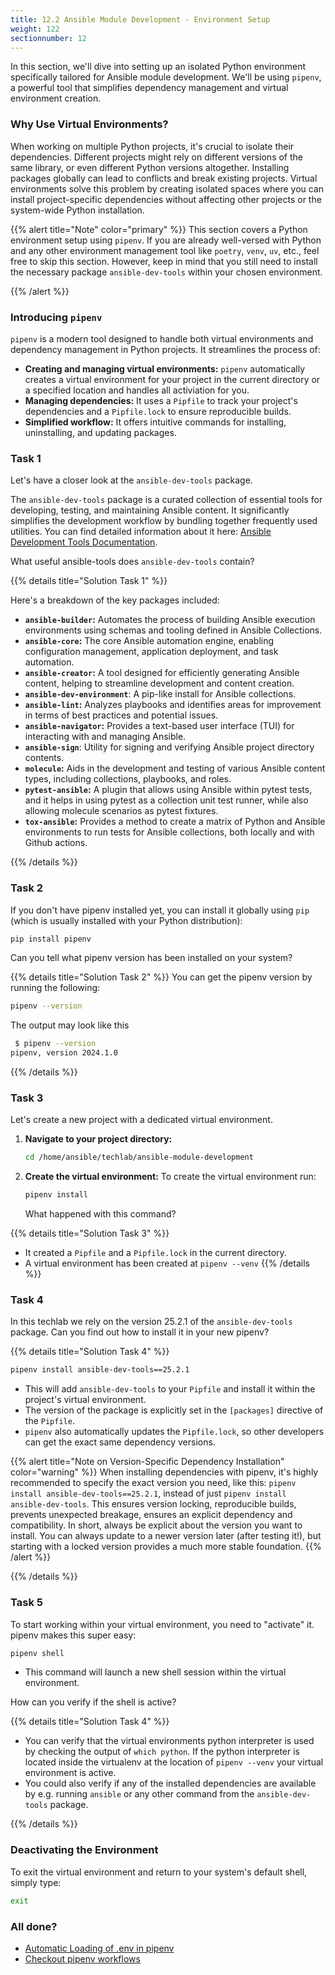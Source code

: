 ```yaml
---
title: 12.2 Ansible Module Development - Environment Setup
weight: 122
sectionnumber: 12
---
```


In this section, we'll dive into setting up an isolated Python environment specifically tailored for Ansible module
development.
We'll be using `pipenv`, a powerful tool that simplifies dependency management and virtual environment creation.

### Why Use Virtual Environments?

When working on multiple Python projects, it's crucial to isolate their dependencies.
Different projects might rely on different versions of the same library, or even different Python versions altogether.
Installing packages globally can lead to conflicts and break existing projects.
Virtual environments solve this problem by creating isolated spaces where you can install project-specific dependencies
without affecting other projects or the system-wide Python installation.

{{% alert title="Note" color="primary" %}}
This section covers a Python environment setup using `pipenv`. If you are already well-versed with Python and any other
environment management tool like `poetry`, `venv`, `uv`, etc., feel free to skip this section.
However, keep in mind that you still need to install the necessary package `ansible-dev-tools` within your
chosen environment.

{{% /alert %}}

### Introducing `pipenv`

`pipenv` is a modern tool designed to handle both virtual environments and dependency management in Python projects. It
streamlines the process of:

* **Creating and managing virtual environments:** `pipenv` automatically creates a virtual environment for your project
  in the current directory or a specified location and handles all activiation for you.
* **Managing dependencies:** It uses a `Pipfile` to track your project's dependencies and a `Pipfile.lock` to ensure
  reproducible builds.
* **Simplified workflow:** It offers intuitive commands for installing, uninstalling, and updating packages.

### Task 1

Let's have a closer look at the `ansible-dev-tools` package.

The `ansible-dev-tools` package is a curated collection of essential tools for developing, testing, and
maintaining Ansible content.
It significantly simplifies the development workflow by bundling together frequently used utilities.
You can find detailed information about it
here: [Ansible Development Tools Documentation](https://ansible.readthedocs.io/projects/dev-tools).

What useful ansible-tools does `ansible-dev-tools` contain?

{{% details title="Solution Task 1" %}}

Here's a breakdown of the key packages included:

* **`ansible-builder`:** Automates the process of building Ansible execution environments using schemas and tooling
  defined in Ansible Collections.
* **`ansible-core`:** The core Ansible automation engine, enabling configuration management, application deployment, and
  task automation.
* **`ansible-creator`:**  A tool designed for efficiently generating Ansible content, helping to streamline development
  and content creation.
* **`ansible-dev-environment`**: A pip-like install for Ansible collections.
* **`ansible-lint`:** Analyzes playbooks and identifies areas for improvement in terms of best practices and potential
  issues.
* **`ansible-navigator`:** Provides a text-based user interface (TUI) for interacting with and managing Ansible.
* **`ansible-sign`**: Utility for signing and verifying Ansible project directory contents.
* **`molecule`:**  Aids in the development and testing of various Ansible content types, including collections,
  playbooks, and roles.
* **`pytest-ansible`:**  A plugin that allows using Ansible within pytest tests, and it helps in using pytest as a
  collection unit test runner, while also allowing molecule scenarios as pytest fixtures.
* **`tox-ansible`:** Provides a method to create a matrix of Python and Ansible environments to run tests for Ansible
  collections, both locally and with Github actions.

{{% /details %}}

### Task 2

If you don't have pipenv installed yet, you can install it globally using `pip` (which is usually installed with your
Python distribution):

```bash
pip install pipenv
```

Can you tell what pipenv version has been installed on your system?

{{% details title="Solution Task 2" %}}
You can get the pipenv version by running the following:

```bash
pipenv --version
```

The output may look like this

```bash
 $ pipenv --version
pipenv, version 2024.1.0
```

{{% /details %}}

### Task 3

Let's create a new project with a dedicated virtual environment.

1. **Navigate to your project directory:**

   ```bash
   cd /home/ansible/techlab/ansible-module-development
   ```

2. **Create the virtual environment:**
   To create the virtual environment run:
   ```bash
   pipenv install
   ```
   What happened with this command?

{{% details title="Solution Task 3" %}}

* It created a `Pipfile` and a `Pipfile.lock` in the current directory.
* A virtual environment has been created at `pipenv --venv`
  {{% /details %}}

### Task 4

In this techlab we rely on the version 25.2.1 of the `ansible-dev-tools` package.
Can you find out how to install it in your new pipenv?

{{% details title="Solution Task 4" %}}

```bash
pipenv install ansible-dev-tools==25.2.1
```

* This will add `ansible-dev-tools` to your `Pipfile` and install it within the project's virtual environment.
* The version of the package is explicitly set in the `[packages]` directive of the `Pipfile`.
* `pipenv` also automatically updates the `Pipfile.lock`, so other developers can get the exact same dependency
  versions.

{{% alert title="Note on Version-Specific Dependency Installation" color="warning" %}}
When installing dependencies with pipenv, it's highly recommended to specify the exact version you need, like this:
`pipenv install ansible-dev-tools==25.2.1`, instead of just `pipenv install ansible-dev-tools`.
This ensures version locking, reproducible builds, prevents unexpected breakage, ensures an explicit dependency and
compatibility.
In short, always be explicit about the version you want to install.
You can always update to a newer version later (after testing it!), but starting with a locked version provides a much
more stable foundation.
{{% /alert %}}

{{% /details %}}

### Task 5

To start working within your virtual environment, you need to "activate" it. pipenv makes this super easy:

```bash
pipenv shell
```

* This command will launch a new shell session within the virtual environment.

How can you verify if the shell is active?

{{% details title="Solution Task 4" %}}

* You can verify that the virtual environments python interpreter is used by checking the output of `which python`. If
  the python interpreter is located inside the virtualenv at the location of `pipenv --venv` your virtual environment is
  active.
* You could also verify if any of the installed dependencies are available by e.g. running `ansible` or any other
  command from the `ansible-dev-tools` package.

{{% /details %}}

### Deactivating the Environment

To exit the virtual environment and return to your system's default shell, simply type:

```bash
exit
```

### All done?

* [Automatic Loading of .env in pipenv](https://pipenv.pypa.io/en/latest/shell.html#automatic-loading-of-env)
* [Checkout pipenv workflows](https://pipenv.pypa.io/en/latest/workflows.html#pipenv-workflows)
